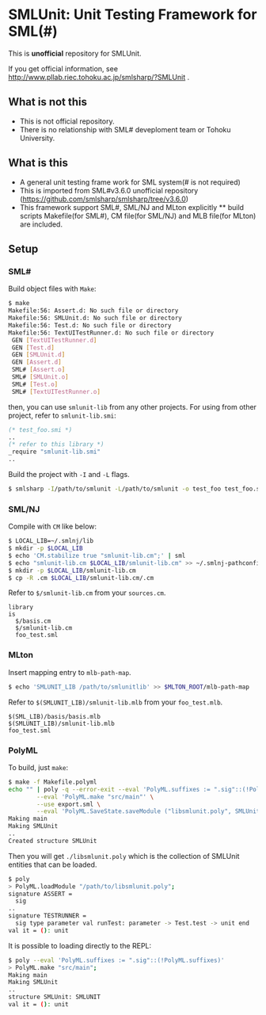 SMLUnit:  Unit Testing Framework for SML(#)
============================================================

This is **unofficial** repository for SMLUnit.

If you get official information, see http://www.pllab.riec.tohoku.ac.jp/smlsharp/?SMLUnit .

What is **not** this
------------------------------

 * This is not official repository.
 * There is no relationship with SML# deveploment team or Tohoku University.

What is this
------------------------------

 * A general unit testing frame work for SML system(# is not required)
 * This is imported from SML#v3.6.0 unofficial repository (https://github.com/smlsharp/smlsharp/tree/v3.6.0)
 * This framework support SML#, SML/NJ and MLton explicitly
 ** build scripts Makefile(for SML#), CM file(for SML/NJ) and MLB file(for MLton) are included.

Setup
------------------------------

### SML&#x23;

Build object files with `Make`:

```sh
$ make
Makefile:56: Assert.d: No such file or directory
Makefile:56: SMLUnit.d: No such file or directory
Makefile:56: Test.d: No such file or directory
Makefile:56: TextUITestRunner.d: No such file or directory
 GEN [TextUITestRunner.d]
 GEN [Test.d]
 GEN [SMLUnit.d]
 GEN [Assert.d]
 SML# [Assert.o]
 SML# [SMLUnit.o]
 SML# [Test.o]
 SML# [TextUITestRunner.o]
```

then, you can use `smlunit-lib` from any other projects.
For using from other project, refer to `smlunit-lib.smi`:

```sml
(* test_foo.smi *)
..
(* refer to this library *)
_require "smlunit-lib.smi"
..
```

Build the project with `-I` and `-L` flags.

```sh
$ smlsharp -I/path/to/smlunit -L/path/to/smlunit -o test_foo test_foo.smi
```

### SML/NJ

Compile with `CM` like below:

```sh
$ LOCAL_LIB=~/.smlnj/lib
$ mkdir -p $LOCAL_LIB
$ echo 'CM.stabilize true "smlunit-lib.cm";' | sml
$ echo "smlunit-lib.cm $LOCAL_LIB/smlunit-lib.cm" >> ~/.smlnj-pathconfig
$ mkdir -p $LOCAL_LIB/smlunit-lib.cm
$ cp -R .cm $LOCAL_LIB/smlunit-lib.cm/.cm
```

Refer to `$/smlunit-lib.cm` from your `sources.cm`.

```
library
is
  $/basis.cm
  $/smlunit-lib.cm
  foo_test.sml
```


### MLton

Insert mapping entry to `mlb-path-map`.

```sh
$ echo 'SMLUNIT_LIB /path/to/smlunitlib' >> $MLTON_ROOT/mlb-path-map
```

Refer to `$(SMLUNIT_LIB)/smlunit-lib.mlb` from your `foo_test.mlb`.

```
$(SML_LIB)/basis/basis.mlb
$(SMLUNIT_LIB)/smlunit-lib.mlb
foo_test.sml
```

### PolyML

To build, just `make`:

```sh
$ make -f Makefile.polyml
echo "" | poly -q --error-exit --eval 'PolyML.suffixes := ".sig"::(!PolyML.suffixes)' \
        --eval 'PolyML.make "src/main"' \
        --use export.sml \
        --eval 'PolyML.SaveState.saveModule ("libsmlunit.poly", SMLUnit)'
Making main
Making SMLUnit
..
Created structure SMLUnit
```

Then you will get `./libsmlunit.poly` which is the collection of SMLUnit entities that can be loaded.

```sh
$ poly
> PolyML.loadModule "/path/to/libsmlunit.poly";
signature ASSERT =
  sig
..
signature TESTRUNNER =
  sig type parameter val runTest: parameter -> Test.test -> unit end
val it = (): unit
```

It is possible to loading directly to the REPL:

```sh
$ poly --eval 'PolyML.suffixes := ".sig"::(!PolyML.suffixes)'
> PolyML.make "src/main";
Making main
Making SMLUnit
..
structure SMLUnit: SMLUNIT
val it = (): unit
```


